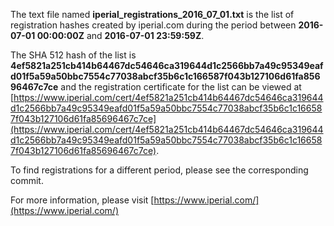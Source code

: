 The text file named **iperial_registrations_2016_07_01.txt** is the list of registration hashes created by iperial.com during the period between **2016-07-01 00:00:00Z** and **2016-07-01 23:59:59Z**.

The SHA 512 hash of the list is **4ef5821a251cb414b64467dc54646ca319644d1c2566bb7a49c95349eafd01f5a59a50bbc7554c77038abcf35b6c1c166587f043b127106d61fa85696467c7ce** and the registration certificate for the list can be viewed at [https://www.iperial.com/cert/4ef5821a251cb414b64467dc54646ca319644d1c2566bb7a49c95349eafd01f5a59a50bbc7554c77038abcf35b6c1c166587f043b127106d61fa85696467c7ce](https://www.iperial.com/cert/4ef5821a251cb414b64467dc54646ca319644d1c2566bb7a49c95349eafd01f5a59a50bbc7554c77038abcf35b6c1c166587f043b127106d61fa85696467c7ce).

To find registrations for a different period, please see the corresponding commit.

For more information, please visit [https://www.iperial.com/](https://www.iperial.com/)
